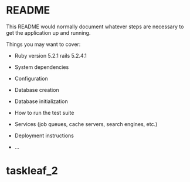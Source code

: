 # README

This README would normally document whatever steps are necessary to get the
application up and running.

Things you may want to cover:

* Ruby version
5.2.1
rails
5.2.4.1
* System dependencies

* Configuration

* Database creation

* Database initialization

* How to run the test suite

* Services (job queues, cache servers, search engines, etc.)

* Deployment instructions

* ...
# taskleaf_2
